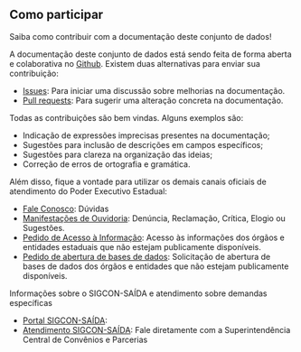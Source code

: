 ## Como participar

Saiba como contribuir com a documentação deste conjunto de dados!

A documentação deste conjunto de dados está sendo feita de forma aberta e colaborativa no [Github](https://github.com/). Existem duas alternativas para enviar sua contribuição:

- [Issues](https://github.com/transparencia-mg/age7/issues): Para iniciar uma discussão sobre melhorias na documentação.
- [Pull requests](https://github.com/transparencia-mg/age7/pulls): Para sugerir uma alteração concreta na documentação.

Todas as contribuições são bem vindas. Alguns exemplos são:

* Indicação de expressões imprecisas presentes na documentação;
* Sugestões para inclusão de descrições em campos específicos;
* Sugestões para clareza na organização das ideias;
* Correção de erros de ortografia e gramática.

Além disso, fique a vontade para utilizar os demais canais oficiais de atendimento do Poder Executivo Estadual:

- [Fale Conosco](https://www.transparencia.mg.gov.br/faleconosco): Dúvidas
- [Manifestações de Ouvidoria](http://www.ouvidoriageral.mg.gov.br/): Denúncia, Reclamação, Crítica, Elogio ou Sugestões.
- [Pedido de Acesso à Informação](http://www.acessoainformacao.mg.gov.br/sistema/site/index.html): Acesso às informações dos órgãos e entidades estaduais que não estejam publicamente disponíveis.
- [Pedido de abertura de bases de dados](http://www.acessoainformacao.mg.gov.br/sistema/site/index.html?ReturnUrl=%2fsistema%2f): Solicitação de abertura de bases de dados dos órgãos e entidades que não estejam publicamente disponíveis.

Informações sobre o SIGCON-SAÍDA e atendimento sobre demandas específicas
- [Portal SIGCON-SAÍDA](https://sigconsaida.mg.gov.br/):
- [Atendimento SIGCON-SAÍDA](mailto:atendimento@sigconsaida.mg.gov.br): Fale diretamente com a Superintendência Central de Convênios e Parcerias
